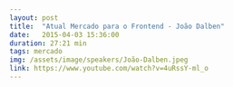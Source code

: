 ```yaml
---
layout: post
title:  "Atual Mercado para o Frontend - João Dalben"
date:   2015-04-03 15:36:00
duration: 27:21 min
tags: mercado
img: /assets/image/speakers/João-Dalben.jpeg
link: https://www.youtube.com/watch?v=4uRssY-ml_o
---
```

